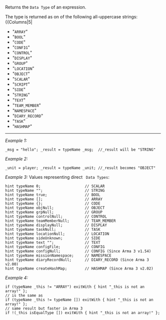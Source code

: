 Returns the `Data Type` of an expression. 

The type is returned as on of the following all-uppercase strings:
{{Columns|5|
* "`ARRAY`"
* "`BOOL`"
* "`CODE`"
* "`CONFIG`"
* "`CONTROL`"
* "`DISPLAY`"
* "`GROUP`"
* "`LOCATION`"
* "`OBJECT`"
* "`SCALAR`"
* "`SCRIPT`"
* "`SIDE`"
* "`STRING`"
* "`TEXT`"
* "`TEAM_MEMBER`"
* "`NAMESPACE`"
* "`DIARY_RECORD`"
* "`TASK`"
* "`HASHMAP`"


---
*Example 1:*
```sqf
_msg = "hello"; _result = typeName _msg;  //_result will be "STRING"
```

*Example 2:*
```sqf
_unit = player; _result = typeName _unit; //_result becomes "OBJECT"
```

*Example 3:*
Values representing direct ` Data Types`:

```sqf
hint typeName 0;					// SCALAR
hint typeName "";					// STRING
hint typeName true;					// BOOL
hint typeName [];					// ARRAY
hint typeName {};					// CODE
hint typeName objNull;				// OBJECT
hint typeName grpNull;				// GROUP
hint typeName controlNull;			// CONTROL
hint typeName teamMemberNull;		// TEAM_MEMBER
hint typeName displayNull;			// DISPLAY
hint typeName taskNull;				// TASK
hint typeName locationNull;			// LOCATION
hint typeName sideUnknown;			// SIDE
hint typeName text "";				// TEXT
hint typeName configFile;			// CONFIG
hint typeName configNull;			// CONFIG (Since Arma 3 v1.54)
hint typeName missionNamespace;		// NAMESPACE
hint typeName diaryRecordNull;		// DIARY_RECORD (Since Arma 3 v2.00)
hint typeName createHashMap;		// HASHMAP (Since Arma 3 v2.02)
```

*Example 4:*
```sqf
if (typeName _this != "ARRAY") exitWith { hint "_this is not an array!" };
// is the same as
if (typeName _this != typeName []) exitWith { hint "_this is not an array!" };
// same result but faster in Arma 3
if !(_this isEqualType []) exitWith { hint "_this is not an array!" };
```